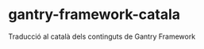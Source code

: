 gantry-framework-catala
=======================

Traducció al català dels continguts de Gantry Framework
